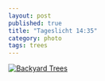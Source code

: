 ```yaml
---
layout: post
published: true
title: "Tageslicht 14:35"
category: photo
tags: trees
---
```


[![Backyard Trees](http://37.media.tumblr.com/b17b04b1cd3198a26b70ea548785b62b/tumblr_n4amfgrvNT1rive1ro1_500.jpg)](http://dr3wh0.tumblr.com/post/83227028599)